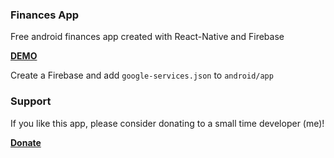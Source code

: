 ### Finances App
Free android finances app created with React-Native and Firebase

**[DEMO](https://website-ee18e.firebaseapp.com/lab/finances)**

Create a Firebase and add `google-services.json` to `android/app`

### Support
If you like this app, please consider donating to a small time developer (me)!

**[Donate](https://www.paypal.com/cgi-bin/webscr?cmd=_s-xclick&hosted_button_id=QX3XJ942LDLMQ&source=url)**
